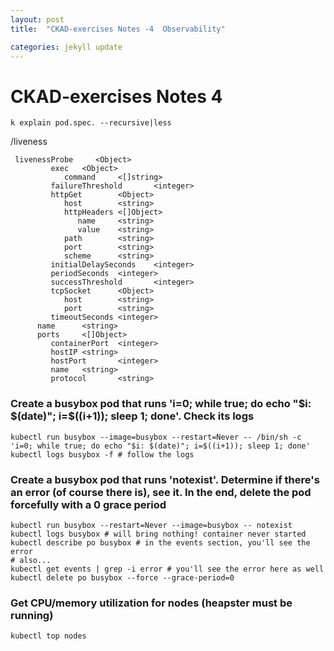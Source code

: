```yaml
---
layout: post
title:  "CKAD-exercises Notes -4  Observability"

categories: jekyll update
---
```


# CKAD-exercises Notes 4


```
k explain pod.spec. --recursive|less
```
/liveness


```
 livenessProbe     <Object>
         exec   <Object>
            command     <[]string>
         failureThreshold       <integer>
         httpGet        <Object>
            host        <string>
            httpHeaders <[]Object>
               name     <string>
               value    <string>
            path        <string>
            port        <string>
            scheme      <string>
         initialDelaySeconds    <integer>
         periodSeconds  <integer>
         successThreshold       <integer>
         tcpSocket      <Object>
            host        <string>
            port        <string>
         timeoutSeconds <integer>
      name      <string>
      ports     <[]Object>
         containerPort  <integer>
         hostIP <string>
         hostPort       <integer>
         name   <string>
         protocol       <string>

```

### Create a busybox pod that runs 'i=0; while true; do echo "$i: $(date)"; i=$((i+1)); sleep 1; done'. Check its logs


```
kubectl run busybox --image=busybox --restart=Never -- /bin/sh -c 'i=0; while true; do echo "$i: $(date)"; i=$((i+1)); sleep 1; done'
kubectl logs busybox -f # follow the logs
```

### Create a busybox pod that runs 'notexist'. Determine if there's an error (of course there is), see it. In the end, delete the pod forcefully with a 0 grace period


```
kubectl run busybox --restart=Never --image=busybox -- notexist
kubectl logs busybox # will bring nothing! container never started
kubectl describe po busybox # in the events section, you'll see the error
# also...
kubectl get events | grep -i error # you'll see the error here as well
kubectl delete po busybox --force --grace-period=0
```


### Get CPU/memory utilization for nodes (heapster must be running)

```
kubectl top nodes
```


